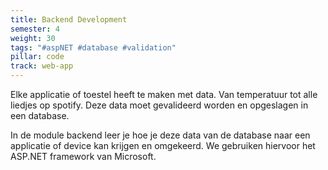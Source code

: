 ```yaml
---
title: Backend Development
semester: 4
weight: 30
tags: "#aspNET #database #validation"
pillar: code
track: web-app
---
```


Elke applicatie of toestel heeft te maken met data. Van temperatuur tot alle liedjes op spotify. Deze data moet gevalideerd worden en opgeslagen in een database.

In de module backend leer je hoe je deze data van de database naar een applicatie of device kan krijgen en omgekeerd. We gebruiken hiervoor het ASP.NET framework van Microsoft.
